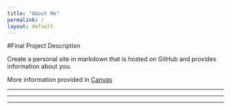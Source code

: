 ```yaml
---
title: "About Me"
permalink: /
layout: default
---
```


#Final Project Description

Create a personal site in markdown that is hosted on GitHub and provides information about you.

More information provided in [Canvas](https://umsystem.instructure.com/courses/114929/assignments/1493477?module_item_id=5137247)

___

---

***

